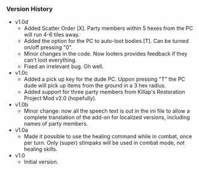 ### Version History

* v1.0d
  - Added Scatter Order [X]. Party members within 5 hexes from the PC will run 4-6 tiles away.
  - Added the option for the PC to auto-loot bodies [T]. Can be turned on/off pressing "0".
  - Minor changes in the code. Now looters provides feedback if they can't loot everything.
  - Fixed an irrelevant bug. Oh well.
* v1.0c
  - Added a pick up key for the dude PC. Uppon pressing "T" the PC dude will pick up items from the ground in a 3 hex radius.
  - Added support for three party members from Killap's Restoration Project Mod v2.0 (hopefully).
* v1.0b
  - Minor change: now all the speech text is out in the ini file to allow a complete translation of the add-on for localized versions, including names of party members.
* v1.0a
  - Made it possible to use the healing command while in combat, once per turn. Only (super) stimpaks will be used in combat mode, not healing skills.
* v1.0
  - Initial version.
